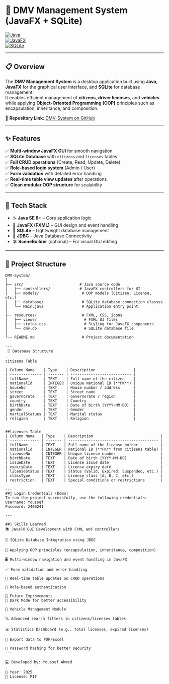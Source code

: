 # 🚗 DMV Management System (JavaFX + SQLite)

[![Java](https://img.shields.io/badge/Java-Programming-red?style=for-the-badge&logo=java&logoColor=white)](https://www.java.com/)  
[![JavaFX](https://img.shields.io/badge/JavaFX-GUI-blue?style=for-the-badge&logo=java&logoColor=white)](https://openjfx.io/)  
[![SQLite](https://img.shields.io/badge/SQLite-Database-blueviolet?style=for-the-badge&logo=sqlite&logoColor=white)](https://www.sqlite.org/index.html)  

---

## 📋 Overview  
The **DMV Management System** is a desktop application built using **Java**, **JavaFX** for the graphical user interface, and **SQLite** for database management.  
It enables efficient management of **citizens**, **driver licenses**, and **vehicles** while applying **Object-Oriented Programming (OOP)** principles such as encapsulation, inheritance, and composition.

📌 **Repository Link:** [DMV-System on GitHub](https://github.com/Youssef-Ahmed00/DMV-System.git)  

---

## ✨ Features  

✅ **Multi-window JavaFX GUI** for smooth navigation  
✅ **SQLite Database** with `citizens` and `licenses` tables  
✅ **Full CRUD operations** (Create, Read, Update, Delete)  
✅ **Role-based login system** (Admin / User)  
✅ **Form validation** with detailed error handling  
✅ **Real-time table view updates** after operations  
✅ **Clean modular OOP structure** for scalability  

---

## 🧱 Tech Stack  

- ☕ **Java SE 8+** – Core application logic  
- 🎨 **JavaFX (FXML)** – GUI design and event handling  
- 💾 **SQLite** – Lightweight database management  
- 🔗 **JDBC** – Java Database Connectivity  
- 🛠 **SceneBuilder** (optional) – For visual GUI editing  

---

## 📂 Project Structure  

```plaintext
DMV-System/
│
├── src/                         # Java source code
│   ├── controllers/             # JavaFX controllers for UI
│   ├── models/                   # OOP models (Citizen, License, etc.)
│   ├── database/                 # SQLite database connection classes
│   └── Main.java                 # Application entry point
│
├── resources/                    # FXML, CSS, icons
│   ├── views/                     # FXML UI files
│   ├── styles.css                 # Styling for JavaFX components
│   └── dmv.db                     # SQLite database file
│
└── README.md                     # Project documentation

---
 🗄 Database Structure
-
citizens Table

| Column Name    | Type    | Description                 |
| -------------- | ------- | --------------------------- |
| fullName       | TEXT    | Full name of the citizen    |
| nationalId     | INTEGER | Unique National ID (**PK**) |
| houseNo        | TEXT    | House number / address      |
| street         | TEXT    | Street name                 |
| governorate    | TEXT    | Governorate / region        |
| country        | TEXT    | Country                     |
| birthDate      | TEXT    | Date of birth (YYYY-MM-DD)  |
| gender         | TEXT    | Gender                      |
| martialStatues | TEXT    | Marital status              |
| religion       | TEXT    | Religion                    |


##licenses Table
| Column Name   | Type    | Description                              |
| ------------- | ------- | ---------------------------------------- |
| fullName      | TEXT    | Full name of the license holder          |
| nationalId    | INTEGER | National ID (**FK** from citizens table) |
| licenseNo     | INTEGER | Unique license number                    |
| birthDate     | TEXT    | Date of birth (YYYY-MM-DD)               |
| issueDate     | TEXT    | License issue date                       |
| expiryDate    | TEXT    | License expiry date                      |
| licenseStatus | TEXT    | Status (Valid, Expired, Suspended, etc.) |
| classType     | TEXT    | License class (A, B, C, etc.)            |
| restriction   | TEXT    | Special conditions or restrictions       |

---
##🔑 Login Credentials (Demo)
To run the project successfully, use the following credentials:
Username: Youssef
Password: 2406241

---

##🧠 Skills Learned
📚 JavaFX GUI Development with FXML and controllers

🗄 SQLite Database Integration using JDBC

🧩 Applying OOP principles (encapsulation, inheritance, composition)

🖥 Multi-window navigation and event handling in JavaFX

✅ Form validation and error handling

🔄 Real-time table updates on CRUD operations

🔐 Role-based authentication

🚀 Future Improvements
🌙 Dark Mode for better accessibility

📂 Vehicle Management Module

🔍 Advanced search filters in citizens/licenses tables

📊 Statistics Dashboard (e.g., total licenses, expired licenses)

📩 Export data to PDF/Excel

🔐 Password hashing for better security
---

💻 Developed by: Youssef Ahmed
-
📅 Year: 2025
📜 License: MIT
